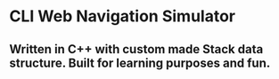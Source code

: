 # CLI Web Navigation Simulator
## Written in C++ with custom made Stack data structure. Built for learning purposes and fun.
